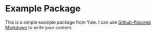# Example Package

This is a simple example package from Yule. 
I can use [Github-flavored Markdown](https://guides.github.com/features/mastering-markdown/) to write your content.